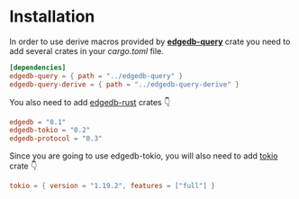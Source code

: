 # Installation

In order to use derive macros provided by [**edgedb-query**]() crate you need to add several crates in your _cargo.toml_ file.

```toml
[dependencies]
edgedb-query = { path = "../edgedb-query" }
edgedb-query-derive = { path = "../edgedb-query-derive" }
```

You also need to add [edgedb-rust](https://github.com/edgedb/edgedb-rust) crates 👇

```toml
edgedb = "0.1"
edgedb-tokio = "0.2"
edgedb-protocol = "0.3"
```
Since you are going to use edgedb-tokio, you will also need to add [tokio](https://github.com/tokio-rs/tokio) crate 👇 

```toml
tokio = { version = "1.19.2", features = ["full"] }
```
